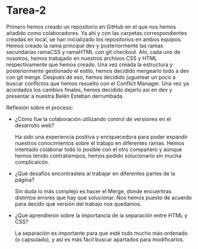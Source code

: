 # Tarea-2
Primero hemos creado un repositorio en GitHub en el que nos hemos añadido como colaboradores. Ya ahí y con las carpetas correspondientes creadas en local, se han inicializado los repositorios en ambos equipos. Hemos creado la rama principal dev y posteriormente las ramas secundarias ramaCSS y ramaHTML con git checkout. Ahí, cada uno de nosotros, hemos trabajado en nuestros archivos CSS y HTML respectivamente que hemos creado. Una vez creada la estructura y posteriormente gestionado el estilo, hemos decidido mergearlo todo a dev con git merge. Después de eso, hemos decidido juguetear un poco a buscar conflictos que hemos resuelto con el Conflict Manager. Una vez ya acordados los cambios finales, hemos decidido dejarlo así en dev y presentar a nuestra Belén Esteban derrumbada.


Reflexión sobre el proceso:
- ¿Cómo fue la colaboración utilizando control de versiones en el desarrollo web?

    Ha sido una experiencia positiva y enriquecedora para poder expandir nuestros conocimientos sobre el trabajo en diferentes ramas. Hemos intentado colaborar todo lo posible con el otro compañero y aúnque hemos tenido contratiempos, hemos podido solucionarlo sin mucha complicaicón.
- ¿Qué desafíos encontrasteis al trabajar en diferentes partes de la página?

    Sin duda lo más complejo es hacer el Merge, donde encuentras distintos errores que hay que solucionar. Nos hemos puesto de acuerdo para decidir qué versión del trabajo nos quedamos.
- ¿Qué aprendieron sobre la importancia de la separación entre HTML y CSS?

    La separación es importante para que esté todo mucho más ordenado (o capsulado), y así es más fácil buscar apartados para modificarlos.


